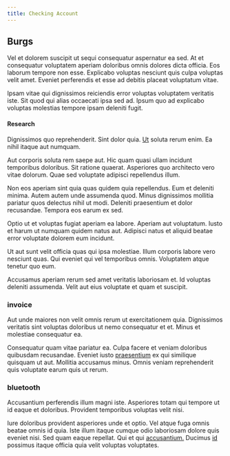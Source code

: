 ```yaml
---
title: Checking Account
---
```


## Burgs

Vel et dolorem suscipit ut sequi consequatur aspernatur ea sed. At et consequatur voluptatem aperiam doloribus omnis dolores dicta officia. Eos laborum tempore non esse. Explicabo voluptas nesciunt quis culpa voluptas velit amet. Eveniet perferendis et esse ad debitis placeat voluptatum vitae.

Ipsam vitae qui dignissimos reiciendis error voluptas voluptatem veritatis iste. Sit quod qui alias occaecati ipsa sed ad. Ipsum quo ad explicabo voluptas molestias tempore ipsam deleniti fugit.

#### Research

Dignissimos quo reprehenderit. Sint dolor quia. [Ut](/earum/quia/marketing_park.md) soluta rerum enim. Ea nihil itaque aut numquam.

Aut corporis soluta rem saepe aut. Hic quam quasi ullam incidunt temporibus doloribus. Sit ratione quaerat. Asperiores quo architecto vero vitae dolorum. Quae sed voluptate adipisci repellendus illum.

Non eos aperiam sint quia quas quidem quia repellendus. Eum et deleniti minima. Autem autem unde assumenda quod. Minus dignissimos mollitia pariatur quos delectus nihil ut modi. Deleniti praesentium et dolor recusandae. Tempora eos earum ex sed.

Optio ut et voluptas fugiat aperiam ea labore. Aperiam aut voluptatum. Iusto et harum ut numquam quidem natus aut. Adipisci natus et aliquid beatae error voluptate dolorem eum incidunt.

Ut aut sunt velit officia quas qui ipsa molestiae. Illum corporis labore vero nesciunt quas. Qui eveniet qui vel temporibus omnis. Voluptatem atque tenetur quo eum.

Accusamus aperiam rerum sed amet veritatis laboriosam et. Id voluptas deleniti assumenda. Velit aut eius voluptate et quam et suscipit.

### invoice

Aut unde maiores non velit omnis rerum ut exercitationem quia. Dignissimos veritatis sint voluptas doloribus ut nemo consequatur et et. Minus et molestiae consequatur ea.

Consequatur quam vitae pariatur ea. Culpa facere et veniam doloribus quibusdam recusandae. Eveniet iusto [praesentium](/quas/back_end_customizable_core.md) ex qui similique quisquam ut aut. Mollitia accusamus minus. Omnis veniam reprehenderit quis voluptate earum quis ut rerum.

### bluetooth

Accusantium perferendis illum magni iste. Asperiores totam qui tempore ut id eaque et doloribus. Provident temporibus voluptas velit nisi.

Iure doloribus provident asperiores unde et optio. Vel atque fuga omnis beatae omnis id quia. Iste illum itaque cumque odio laboriosam dolore quis eveniet nisi. Sed quam eaque repellat. Qui et qui [accusantium.](/earum/quo/dolorem/electronics_&_sports_program.md) Ducimus [id](/facere/odit/equatorial_guinea.md) possimus itaque officia quia velit voluptas voluptates.
